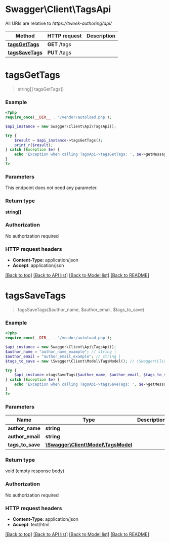 # Swagger\Client\TagsApi

All URIs are relative to *https://tweek-authoring/api/*

Method | HTTP request | Description
------------- | ------------- | -------------
[**tagsGetTags**](TagsApi.md#tagsGetTags) | **GET** /tags | 
[**tagsSaveTags**](TagsApi.md#tagsSaveTags) | **PUT** /tags | 


# **tagsGetTags**
> string[] tagsGetTags()





### Example
```php
<?php
require_once(__DIR__ . '/vendor/autoload.php');

$api_instance = new Swagger\Client\Api\TagsApi();

try {
    $result = $api_instance->tagsGetTags();
    print_r($result);
} catch (Exception $e) {
    echo 'Exception when calling TagsApi->tagsGetTags: ', $e->getMessage(), PHP_EOL;
}
?>
```

### Parameters
This endpoint does not need any parameter.

### Return type

**string[]**

### Authorization

No authorization required

### HTTP request headers

 - **Content-Type**: application/json
 - **Accept**: application/json

[[Back to top]](#) [[Back to API list]](../../README.md#documentation-for-api-endpoints) [[Back to Model list]](../../README.md#documentation-for-models) [[Back to README]](../../README.md)

# **tagsSaveTags**
> tagsSaveTags($author_name, $author_email, $tags_to_save)





### Example
```php
<?php
require_once(__DIR__ . '/vendor/autoload.php');

$api_instance = new Swagger\Client\Api\TagsApi();
$author_name = "author_name_example"; // string | 
$author_email = "author_email_example"; // string | 
$tags_to_save = new \Swagger\Client\Model\TagsModel(); // \Swagger\Client\Model\TagsModel | 

try {
    $api_instance->tagsSaveTags($author_name, $author_email, $tags_to_save);
} catch (Exception $e) {
    echo 'Exception when calling TagsApi->tagsSaveTags: ', $e->getMessage(), PHP_EOL;
}
?>
```

### Parameters

Name | Type | Description  | Notes
------------- | ------------- | ------------- | -------------
 **author_name** | **string**|  |
 **author_email** | **string**|  |
 **tags_to_save** | [**\Swagger\Client\Model\TagsModel**](../Model/TagsModel.md)|  |

### Return type

void (empty response body)

### Authorization

No authorization required

### HTTP request headers

 - **Content-Type**: application/json
 - **Accept**: text/html

[[Back to top]](#) [[Back to API list]](../../README.md#documentation-for-api-endpoints) [[Back to Model list]](../../README.md#documentation-for-models) [[Back to README]](../../README.md)

